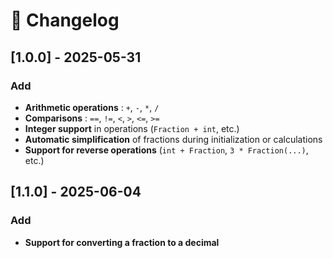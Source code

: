 # 📜 Changelog

## [1.0.0] - 2025-05-31
### Add
- **Arithmetic operations** : `+`, `-`, `*`, `/`
- **Comparisons** : `==`, `!=`, `<`, `>`, `<=`, `>=`
- **Integer support** in operations (`Fraction + int`, etc.)
- **Automatic simplification** of fractions during initialization or calculations
- **Support for reverse operations** (`int + Fraction`, `3 * Fraction(...)`, etc.)

## [1.1.0] - 2025-06-04
### Add
- **Support for converting a fraction to a decimal**
